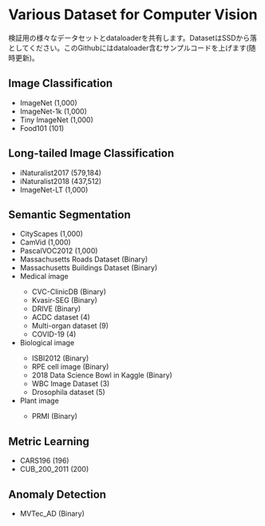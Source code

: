 # Various Dataset for Computer Vision
検証用の様々なデータセットとdataloaderを共有します。DatasetはSSDから落としてください。このGithubにはdataloader含むサンプルコードを上げます(随時更新)。
## Image Classification

<ul>
  <li>ImageNet (1,000)</li>
  <li>ImageNet-1k (1,000)</li>
  <li>Tiny ImageNet (1,000)</li>
  <li>Food101 (101)</li>
</ul>

## Long-tailed Image Classification

<ul>
   <li>iNaturalist2017 (579,184)</li>
   <li>iNaturalist2018 (437,512)</li>
   <li>ImageNet-LT (1,000)</li>
</ul>
  
## Semantic Segmentation
<ul>
  <li>CityScapes (1,000)</li>
  <li>CamVid (1,000)</li>
  <li>PascalVOC2012 (1,000)</li>
  <li>Massachusetts Roads Dataset (Binary)</li>
  <li>Massachusetts Buildings Dataset (Binary)</li>
  <li>Medical image</li>
      <ul>
          <li>CVC-ClinicDB (Binary)</li>
          <li>Kvasir-SEG (Binary)</li>
          <li>DRIVE (Binary)</li>
          <li>ACDC dataset (4)</li>
          <li>Multi-organ dataset (9)</li>
          <li>COVID-19 (4)</li>
      </ul>
  <li>Biological image</li>
      <ul>
          <li>ISBI2012 (Binary)</li>
          <li>RPE cell image (Binary)</li>
          <li>2018 Data Science Bowl in Kaggle (Binary)</li>
          <li>WBC Image Dataset (3)</li>
          <li>Drosophila dataset (5)</li>
      </ul>
  <li>Plant image</li>
      <ul>
          <li>PRMI (Binary)</li>
      </ul>
</ul>

## Metric Learning
<ul>
  <li>CARS196 (196)</li>
  <li>CUB_200_2011 (200)</li>
</ul>

## Anomaly Detection
<ul>
  <li>MVTec_AD (Binary)</li>
</ul>

